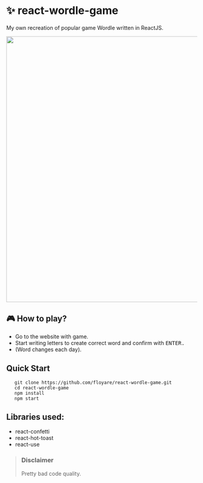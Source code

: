 # ✨ react-wordle-game
My own recreation of popular game Wordle written in ReactJS.

<img src="https://i.ibb.co/CKKShvJ/t4gut-Pz30-K5ds.jpg" width="700px">

## 🎮 How to play?
  * Go to the website with game.
  * Start writing letters to create correct word and confirm with <kbd>ENTER</kdb>.
  * (Word changes each day).
  
## Quick Start
   ```
      git clone https://github.com/floyare/react-wordle-game.git
      cd react-wordle-game
      npm install
      npm start
   ```

## Libraries used: 
  * react-confetti
  * react-hot-toast
  * react-use


> ### Disclaimer ###
> Pretty bad code quality.
